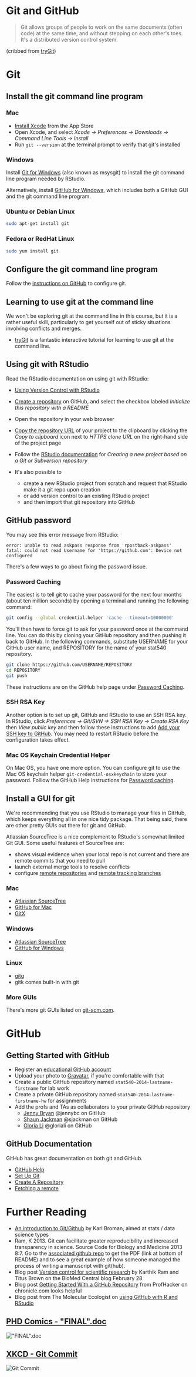 Git and GitHub
==============

> Git allows groups of people to work on the same documents (often code)
at the same time, and without stepping on each other's toes. It's a
distributed version control system.

(cribbed from [tryGit][trygit])

Git
===

Install the git command line program
------------------------------------

### Mac

+ [Install Xcode](macappstores://itunes.apple.com/us/app/xcode/id497799835)
  from the App Store
+ Open Xcode, and select
  *Xcode -> Preferences -> Downloads -> Command Line Tools -> Install*
+ Run `git --version` at the terminal prompt to verify that git's installed

### Windows

Install [Git for Windows][msysgit] (also known as msysgit) to install
the git command line program needed by RStudio.

Alternatively, install [GitHub for Windows][githubwindows], which
includes both a GitHub GUI and the git command line program.

[msysgit]: http://msysgit.github.io/
[githubwindows]: http://windows.github.com/

### Ubuntu or Debian Linux

```sh
sudo apt-get install git
```

### Fedora or RedHat Linux

```sh
sudo yum install git
```

Configure the git command line program
--------------------------------------

Follow the [instructions on GitHub][ghsetup] to configure git.

[ghsetup]: https://help.github.com/articles/set-up-git

Learning to use git at the command line
---------------------------------------

We won't be exploring git at the command line in this course, but it
is a rather useful skill, particularly to get yourself out of sticky
situations involving conflicts and merges.

+ [tryGit][trygit] is a fantastic interactive tutorial for learning to
  use git at the command line.

[trygit]: http://try.github.io/

Using git with RStudio
----------------------

Read the RStudio documentation on using git with RStudio:

+ [Using Version Control with RStudio][rstudiogit]

+ [Create a repository][ghcreate] on GitHub, and select the
  checkbox labeled *Initialize this repository with a README*
+ Open the repository in your web browser
+ [Copy the repository URL][ghclone] of your project to the clipboard by clicking the *Copy
  to clipboard* icon next to *HTTPS clone URL* on the right-hand side
  of the project page
+ Follow the [RStudio documentation][rstudiogit] for
  *Creating a new project based on a Git or Subversion repository*
+ It's also possible to
  + create a new RStudio project from scratch and request that RStudio make it a git repo upon creation
  + or add version control to an existing RStudio project
  + and then import that git repository into GitHub

[rstudiogit]: http://www.rstudio.com/ide/docs/version_control/overview
[ghcreate]: https://help.github.com/articles/create-a-repo
[ghclone]: https://help.github.com/articles/fetching-a-remote

GitHub password
---------------

You may see this error message from RStudio:

```
error: unable to read askpass response from 'rpostback-askpass'
fatal: could not read Username for 'https://github.com': Device not configured
```

There's a few ways to go about fixing the password issue.

### Password Caching

The easiest is to tell git to cache your password for the next four
months (about ten million seconds) by opening a terminal and running
the following command:

```sh
git config --global credential.helper 'cache --timeout=10000000'
```

You'll then have to force git to ask for your password once at the
command line. You can do this by cloning your GitHub repository and
then pushing it back to GitHub. In the following commands, substitute
USERNAME for your GitHub user name, and REPOSITORY for the name of
your stat540 repository.

```sh
git clone https://github.com/USERNAME/REPOSITORY
cd REPOSITORY
git push
```

These instructions are on the GitHub help page under
[Password Caching][githubpassword].

### SSH RSA Key

Another option is to set up git, GitHub and RStudio to use an SSH RSA key.
In RStudio, click *Preferences -> Git/SVN -> SSH RSA Key -> Create RSA
Key* then *View public key* and then follow these instructions to add
[Add your SSH key to GitHub][githubsshkey]. You may need to restart
RStudio before the configuration takes effect.

[githubpassword]: https://help.github.com/articles/set-up-git#platform-linux
[githubsshkey]: https://help.github.com/articles/generating-ssh-keys#step-3-add-your-ssh-key-to-github

### Mac OS Keychain Credential Helper

On Mac OS, you have one more option. You can configure git to use the
Mac OS keychain helper `git-credential-osxkeychain` to store your
password. Folllow the GitHub Help instructions for
[Password caching][githubosxkeychain].

[githubosxkeychain]: https://help.github.com/articles/set-up-git#platform-mac

Install a GUI for git
---------------------

We're recommending that you use RStudio to manage your files in
GitHub, which keeps everything all in one nice tidy package. That
being said, there are other pretty GUIs out there for git and GitHub.

Atlassian SourceTree is a nice complement to RStudio's somewhat
limited Git GUI. Some useful features of SourceTree are:

+ shows visual evidence when your local repo is not current
  and there are remote commits that you need to pull
+ launch external merge tools to resolve conflicts
+ configure [remote repositories][gitscmremotes] and
  [remote tracking branches][gitscmremotebranches]

[gitscmremotes]: http://git-scm.com/book/en/Git-Basics-Working-with-Remotes
[gitscmremotebranches]: http://git-scm.com/book/en/Git-Branching-Remote-Branches

### Mac

+ [Atlassian SourceTree](http://www.sourcetreeapp.com/)
+ [GitHub for Mac](http://mac.github.com/)
+ [GitX](http://gitx.frim.nl/)

### Windows

+ [Atlassian SourceTree](http://www.sourcetreeapp.com/)
+ [GitHub for Windows](http://windows.github.com/)

### Linux

+ [gitg](http://live.gnome.org/Gitg)
+ gitk comes built-in with git

### More GUIs

There's more git GUIs listed on
[git-scm.com](http://git-scm.com/downloads/guis).

GitHub
======

Getting Started with GitHub
---------------------------

+ Register an [educational GitHub account](http://GitHub.com/edu)
+ Upload your photo to [Gravatar](http://gravatar.com), if you're comfortable with that
+ Create a public GitHub repository named `stat540-2014-lastname-firstname` for lab work
+ Create a private GitHub repository named `stat540-2014-lastname-firstname-hw` for assignments
+ Add the profs and TAs as collaborators to your private GitHub repository
  - [Jenny Bryan](https://github.com/jennybc) @jennybc on GitHub
  - [Shaun Jackman](https://github.com/sjackman) @sjackman on GitHub
  - [Gloria Li](https://github.com/gloriali) @gloriali on GitHub

GitHub Documentation
--------------------

GitHub has great documentation on both git and GitHub.

+ [GitHub Help](https://help.github.com/)
+ [Set Up Git][ghsetup]
+ [Create A Repository][ghcreate]
+ [Fetching a remote][ghclone]

Further Reading
===============

+ [An introduction to Git/Github](http://kbroman.github.io/github_tutorial/)
  by Karl Broman, aimed at stats / data science types
+ Ram, K 2013. Git can facilitate greater reproducibility and
  increased transparency in science. Source Code for Biology and
  Medicine 2013 8:7. Go to the
  [associated github repo](https://github.com/karthikram/smb_git)
  to get the PDF (link at bottom of README) and to see a great example
  of how someone managed the process of writing a manuscript with
  git(hub).
+ Blog post [Version control for scientific research](http://blogs.biomedcentral.com/bmcblog/2013/02/28/version-control-for-scientific-research/)
  by Karthik Ram and Titus Brown on the BioMed Central blog February 28
+ Blog post [Getting Started With a GitHub Repository](http://chronicle.com/blogs/profhacker/getting-started-with-a-github-repository)
  from ProfHacker on chronicle.com looks helpful
+ Blog post from The Molecular Ecologist on
  [using GitHub with R and RStudio](http://www.molecularecologist.com/2013/11/using-github-with-r-and-rstudio/)

## [PHD Comics - "FINAL".doc](http://www.phdcomics.com/comics/archive.php?comicid=1531)

!["FINAL".doc](http://www.phdcomics.com/comics/archive/phd101212s.gif)

## [XKCD - Git Commit](http://xkcd.com/1296/)

![Git Commit](http://imgs.xkcd.com/comics/git_commit.png)
